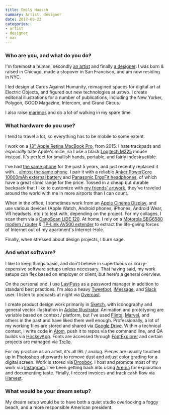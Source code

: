 ```yaml
---
title: Emily Haasch
summary: Artist, designer
date: 2017-09-22
categories:
- artist
- designer
- mac
---
```


### Who are you, and what do you do?

I'm foremost a human, secondly [an artist](https://www.instagram.com/emhaasch/ "Emily's Instagram account.") and finally [a designer](http://www.emilyhaasch.com/ "Emily's website."). I was born & raised in Chicago, made a stopover in San Francisco, and am now residing in NYC.

I led design at Cards Against Humanity, reimagined spaces for digital art at Electric Objects, and figured out new technologies at ustwo. I create editorial illustrations for a number of publications, including the New Yorker, Polygon, GOOD Magazine, Intercom, and Grand Circus.

I also raise [marimos](https://en.wikipedia.org/wiki/Marimo "The Wikipedia entry on Marimos.") and do a lot of walking in my spare time.

### What hardware do you use?

I tend to travel a lot, so everything has to be mobile to some extent.

I work on a [13" Apple Retina MacBook Pro][macbook-pro], from 2015. I hate trackpads and _especially_ hate Apple's mice, so I use a black [Logitech M325][m325] mouse instead. It's perfect for smallish hands, portable, and fairly indestructible.

I've had [the same phone][iphone-5] for the past 5 years, and just recently replaced it with... [almost the same phone][iphone-se]. I pair it with a reliable [Anker PowerCore 10000mAh external battery][powercore-10000] and [Panasonic ErgoFit headphones][rp-tcm125], of which have a great sonic range for the price. Tossed in a cheap but durable backpack that I like to customize with [my friends' artwork](http://www.ryantroyford.bigcartel.com/product/see-you-out-there "Ryan Troyford's traveller patch."), they've traveled around the world with me in more airports than I can count.

When in the office, I sometimes work from an [Apple Cinema Display][cinema-display], and use various devices (Apple Watch, Android phones, iPhones, Android Wear, VR headsets, etc.) to test with, depending on the project. For my collages, I scan them via a [CanoScan LiDE 120][canoscan-lide-120]. At home, I rely on a [Motorola SBG6580 modem / router][sbg6580] & [TP-Link AV500 extender][av500] to extract the life-giving forces of Internet out of my apartment's Internet-Hole.

Finally, when stressed about design projects, I burn sage.

### And what software?

I like to keep things basic, and don't believe in superfluous or crazy-expensive software setups unless necessary. That having said, my work setups can flex based on employer or client, but here's a general overview.

On the personal end, I use [LastPass][] as a password manager in addition to standard best practices. I'm also a heavy [Tweetbot][], [iMessage][], and [Slack][] user. I listen to podcasts at night via [Overcast][overcast-ios].

I create product design work primarily in [Sketch][], with iconography and general vector illustration in [Adobe Illustrator][illustrator]. Animation and prototyping are variable based on context / platform, but I've used [Flinto][], [Marvel][], and others in the past and have liked them well enough. Professionally, a lot of my working files are stored and shared via [Google Drive][google-drive]. Within a technical context, I write code in [Atom][], push it to repos via the command line, and QA builds via [HockeyApp][]. Fonts are accessed through [FontExplorer][fontexplorer-x] and certain projects are managed via [Trello][].

For my practice as an artist, it's all IRL / analog. Pieces are usually touched up in [Photoshop][] afterwards to remove dust and adjust color grading for a digital screen. Work is stored via [Dropbox][]. I host and promote most of my work via [Instagram][]. I've been getting back into using [Are.na][] for exploration and documenting taste. Finally, I record invoices and track cash flow via [Harvest][].

### What would be your dream setup?

My dream setup would be to have both a quiet studio overlooking a foggy beach, and a more responsible American president.

[are.na]: https://www.are.na/ "A service for collecting ideas."
[atom]: https://atom.io/ "A text editor based on web technology."
[av500]: https://www.tp-link.com/us/products/details/TL-PA4010-KIT.html "A wifi extender device."
[canoscan-lide-120]: https://www.usa.canon.com/internet/portal/us/home/products/details/scanners/photo-scanner/canoscan-lide-120 "A scanner."
[cinema-display]: https://en.wikipedia.org/wiki/Apple_Cinema_Display "An LCD display."
[dropbox]: https://www.dropbox.com/ "Online syncing and storage."
[flinto]: https://www.flinto.com/mac "App prototyping software for the Mac."
[fontexplorer-x]: https://www.fontexplorerx.com/ "Font management software."
[google-drive]: https://drive.google.com/ "A cloud storage service."
[harvest]: https://www.getharvest.com/ "A time-tracking and invoice web service."
[hockeyapp]: https://hockeyapp.net/ "A mobile app testing and analytics service."
[illustrator]: https://www.adobe.com/products/illustrator.html "A vector graphics editor."
[imessage]: https://en.wikipedia.org/wiki/iMessage "A messaging platform."
[instagram]: https://www.instagram.com/ "A photo sharing service."
[iphone-5]: https://en.wikipedia.org/wiki/IPhone_5 "A smartphone."
[iphone-se]: https://en.wikipedia.org/wiki/IPhone_SE "A 4 inch smartphone."
[lastpass]: https://lastpass.com/ "A password manager."
[m325]: https://www.logitech.com/en-us/product/wireless-mouse-m325 "A wireless mouse."
[macbook-pro]: https://www.apple.com/macbook-pro/ "A laptop."
[marvel]: https://marvelapp.com/ "A web-based prototyping and design tool."
[overcast-ios]: https://itunes.apple.com/us/app/overcast-podcast-player/id888422857 "A podcast app."
[photoshop]: https://www.adobe.com/products/photoshop.html "A bitmap image editor."
[powercore-10000]: https://www.anker.com/products/variant/PowerCore-10000mAh/A1263011 "An external battery pack."
[rp-tcm125]: https://www.amazon.com/gp/product/B00E4LGVUO/ "In-ear headphones."
[sbg6580]: https://www.amazon.com/Motorola-SBG6580-Comcast-Spectrum-Version/dp/B00LU5TRQ2/ "A cable modem."
[sketch]: https://www.sketchapp.com/ "A vector drawing application for Mac OS X."
[slack]: https://slack.com/ "A collaboration service."
[trello]: https://trello.com/ "A project management service."
[tweetbot]: https://tapbots.com/tweetbot/mac/ "A Twitter client for the Mac."
